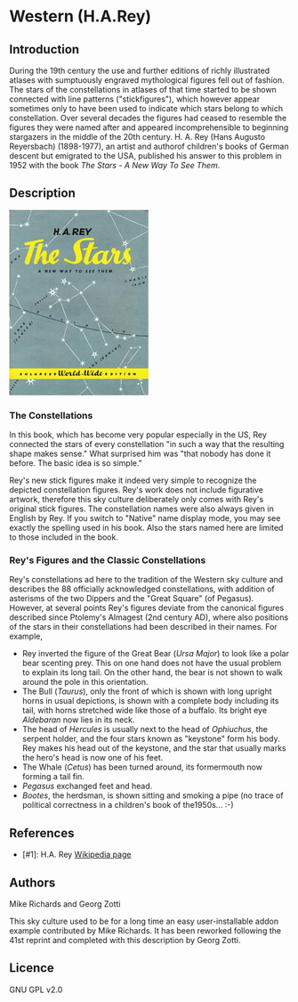 # Western (H.A.Rey)

## Introduction

During the 19th century the use and further editions of richly illustrated atlases with sumptuously engraved mythological figures fell out of fashion. The stars of the constellations in atlases of that time started to be shown connected with line patterns ("stickfigures"), which however appear sometimes only to have been used to indicate which stars belong to which constellation. Over several decades the figures had ceased to resemble the figures they were named after and appeared incomprehensible to beginning stargazers in the middle of the 20th century.
H. A. Rey (Hans Augusto Reyersbach) (1898-1977), an artist and authorof children's books of German descent but emigrated to the USA, published his answer to this problem in 1952 with the book _The Stars - A New Way To See Them_.

## Description

![Rey Cover](Rey_cover.webp)

### The Constellations

In this book, which has become very popular especially in the US, Rey connected the stars of every constellation "in such a way that the resulting shape makes sense." What surprised him was "that nobody has done it before. The basic idea is so simple."

Rey's new stick figures make it indeed very simple to recognize the depicted constellation figures. Rey's work does not include figurative artwork, therefore this sky culture deliberately only comes with Rey's original stick figures. The constellation names were also always given in English by Rey. If you switch to "Native" name display mode, you may see exactly the spelling used in his book. Also the stars named here are limited to those included in the book.

### Rey's Figures and the Classic Constellations

Rey's constellations ad here to the tradition of the Western sky culture and describes the 88 officially acknowledged constellations, with addition of asterisms of the two Dippers and the "Great Square" (of Pegasus). However, at several points Rey's figures deviate from the canonical figures described since Ptolemy's Almagest (2nd century AD), where also positions of the stars in their constellations had been described in their names. For example,

*    Rey inverted the figure of the Great Bear (_Ursa Major_) to look like a polar bear scenting prey. This on one hand does not have the usual problem to explain its long tail. On the other hand, the bear is not shown to walk around the pole in this orientation.
*   The Bull (_Taurus_), only the front of which is shown with long upright horns in usual depictions, is shown with a complete body including its tail, with horns stretched wide like those of a buffalo. Its bright eye _Aldebaran_ now lies in its neck.
*   The head of _Hercules_ is usually next to the head of _Ophiuchus_, the serpent holder, and the four stars known as "keystone" form his body. Rey makes his head out of the keystone, and the star that usually marks the hero's head is now one of his feet.
*   The Whale (_Cetus_) has been turned around, its formermouth now forming a tail fin. 
*   _Pegasus_ exchanged feet and head.
*   _Bootes_, the herdsman, is shown sitting and smoking a pipe (no trace of political correctness in a children's book of the1950s... :-)

## References

 - [#1]: H.A. Rey [Wikipedia page](http://en.wikipedia.org/wiki/H._A._Rey)

## Authors

Mike Richards and Georg Zotti

This sky culture used to be for a long time an easy user-installable addon example contributed by Mike Richards. It has been reworked following the 41st reprint and completed with this description by Georg Zotti.

## Licence

GNU GPL v2.0
